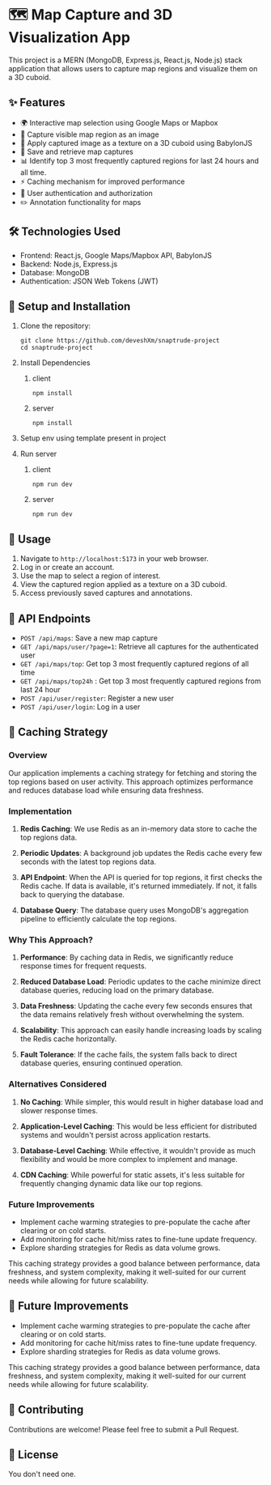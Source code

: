 # 🗺️ Map Capture and 3D Visualization App

This project is a MERN (MongoDB, Express.js, React.js, Node.js) stack application that allows users to capture map regions and visualize them on a 3D cuboid.

## ✨ Features

- 🌍 Interactive map selection using Google Maps or Mapbox
- 📸 Capture visible map region as an image
- 🧊 Apply captured image as a texture on a 3D cuboid using BabylonJS
- 💾 Save and retrieve map captures
- 📊 Identify top 3 most frequently captured regions for last 24 hours and all time.
- ⚡ Caching mechanism for improved performance
- 🔐 User authentication and authorization
- ✏️ Annotation functionality for maps

## 🛠️ Technologies Used

- Frontend: React.js, Google Maps/Mapbox API, BabylonJS
- Backend: Node.js, Express.js
- Database: MongoDB
- Authentication: JSON Web Tokens (JWT)

## 🚀 Setup and Installation

1. Clone the repository:

   ```
   git clone https://github.com/deveshXm/snaptrude-project
   cd snaptrude-project
   ```

2. Install Dependencies
   1. client
      ```
      npm install
      ```
   1. server
      ```
      npm install
      ```
3. Setup env using template present in project
4. Run server
   1. client
      ```
      npm run dev
      ```
   2. server
      ```
      npm run dev
      ```

## 📖 Usage

1. Navigate to `http://localhost:5173` in your web browser.
2. Log in or create an account.
3. Use the map to select a region of interest.
4. View the captured region applied as a texture on a 3D cuboid.
5. Access previously saved captures and annotations.

## 🔌 API Endpoints

- `POST /api/maps`: Save a new map capture
- `GET /api/maps/user/?page=1`: Retrieve all captures for the authenticated user
- `GET /api/maps/top`: Get top 3 most frequently captured regions of all time
- `GET /api/maps/top24h` : Get top 3 most frequently captured regions from last 24 hour
- `POST /api/user/register`: Register a new user
- `POST /api/user/login`: Log in a user

## 🚀 Caching Strategy

### Overview

Our application implements a caching strategy for fetching and storing the top regions based on user activity. This approach optimizes performance and reduces database load while ensuring data freshness.

### Implementation

1. **Redis Caching**: We use Redis as an in-memory data store to cache the top regions data.

2. **Periodic Updates**: A background job updates the Redis cache every few seconds with the latest top regions data.

3. **API Endpoint**: When the API is queried for top regions, it first checks the Redis cache. If data is available, it's returned immediately. If not, it falls back to querying the database.

4. **Database Query**: The database query uses MongoDB's aggregation pipeline to efficiently calculate the top regions.

### Why This Approach?

1. **Performance**: By caching data in Redis, we significantly reduce response times for frequent requests.

2. **Reduced Database Load**: Periodic updates to the cache minimize direct database queries, reducing load on the primary database.

3. **Data Freshness**: Updating the cache every few seconds ensures that the data remains relatively fresh without overwhelming the system.

4. **Scalability**: This approach can easily handle increasing loads by scaling the Redis cache horizontally.

5. **Fault Tolerance**: If the cache fails, the system falls back to direct database queries, ensuring continued operation.

### Alternatives Considered

1. **No Caching**: While simpler, this would result in higher database load and slower response times.

2. **Application-Level Caching**: This would be less efficient for distributed systems and wouldn't persist across application restarts.

3. **Database-Level Caching**: While effective, it wouldn't provide as much flexibility and would be more complex to implement and manage.

4. **CDN Caching**: While powerful for static assets, it's less suitable for frequently changing dynamic data like our top regions.

### Future Improvements

- Implement cache warming strategies to pre-populate the cache after clearing or on cold starts.
- Add monitoring for cache hit/miss rates to fine-tune update frequency.
- Explore sharding strategies for Redis as data volume grows.

This caching strategy provides a good balance between performance, data freshness, and system complexity, making it well-suited for our current needs while allowing for future scalability.

## 🔮 Future Improvements

- Implement cache warming strategies to pre-populate the cache after clearing or on cold starts.
- Add monitoring for cache hit/miss rates to fine-tune update frequency.
- Explore sharding strategies for Redis as data volume grows.

This caching strategy provides a good balance between performance, data freshness, and system complexity, making it well-suited for our current needs while allowing for future scalability.

## 🤝 Contributing

Contributions are welcome! Please feel free to submit a Pull Request.

## 📄 License

You don't need one.
